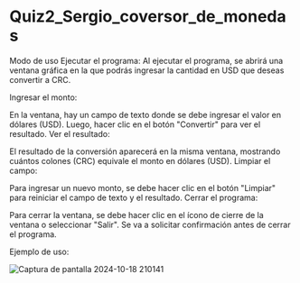 # Quiz2_Sergio_coversor_de_monedas
Modo de uso
Ejecutar el programa: Al ejecutar el programa, se abrirá una ventana gráfica en la que podrás ingresar la cantidad en USD que deseas convertir a CRC.

Ingresar el monto:

En la ventana, hay un campo de texto donde se debe ingresar el valor en dólares (USD).
Luego, hacer clic en el botón "Convertir" para ver el resultado.
Ver el resultado:

El resultado de la conversión aparecerá en la misma ventana, mostrando cuántos colones (CRC) equivale el monto en dólares (USD).
Limpiar el campo:

Para ingresar un nuevo monto, se debe hacer clic en el botón "Limpiar" para reiniciar el campo de texto y el resultado.
Cerrar el programa:

Para cerrar la ventana, se debe hacer clic en el ícono de cierre de la ventana o seleccionar "Salir". Se va a solicitar confirmación antes de cerrar el programa.

Ejemplo de uso:



![Captura de pantalla 2024-10-18 210141](https://github.com/user-attachments/assets/0d2f7284-bb35-42db-b712-68ff6e918052)
